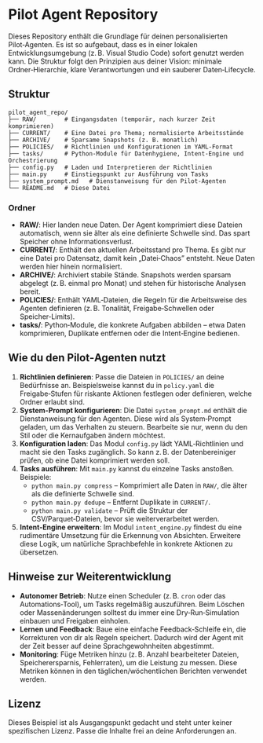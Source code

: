 # Pilot Agent Repository

Dieses Repository enthält die Grundlage für deinen personalisierten Pilot‑Agenten. Es ist so aufgebaut, dass es in einer lokalen Entwicklungsumgebung (z. B. Visual Studio Code) sofort genutzt werden kann. Die Struktur folgt den Prinzipien aus deiner Vision: minimale Ordner‑Hierarchie, klare Verantwortungen und ein sauberer Daten‑Lifecycle.

## Struktur

```
pilot_agent_repo/
├── RAW/        # Eingangsdaten (temporär, nach kurzer Zeit komprimieren)
├── CURRENT/    # Eine Datei pro Thema; normalisierte Arbeitsstände
├── ARCHIVE/    # Sparsame Snapshots (z. B. monatlich)
├── POLICIES/   # Richtlinien und Konfigurationen im YAML‑Format
├── tasks/      # Python‑Module für Datenhygiene, Intent‑Engine und Orchestrierung
├── config.py   # Laden und Interpretieren der Richtlinien
├── main.py     # Einstiegspunkt zur Ausführung von Tasks
├── system_prompt.md   # Dienstanweisung für den Pilot‑Agenten
└── README.md   # Diese Datei
```

### Ordner
- **RAW/**: Hier landen neue Daten. Der Agent komprimiert diese Dateien automatisch, wenn sie älter als eine definierte Schwelle sind. Das spart Speicher ohne Informationsverlust.
- **CURRENT/**: Enthält den aktuellen Arbeitsstand pro Thema. Es gibt nur eine Datei pro Datensatz, damit kein „Datei‑Chaos” entsteht. Neue Daten werden hier hinein normalisiert.
- **ARCHIVE/**: Archiviert stabile Stände. Snapshots werden sparsam abgelegt (z. B. einmal pro Monat) und stehen für historische Analysen bereit.
- **POLICIES/**: Enthält YAML‑Dateien, die Regeln für die Arbeitsweise des Agenten definieren (z. B. Tonalität, Freigabe‑Schwellen oder Speicher‑Limits).
- **tasks/**: Python‑Module, die konkrete Aufgaben abbilden – etwa Daten komprimieren, Duplikate entfernen oder die Intent‑Engine bedienen.

## Wie du den Pilot‑Agenten nutzt

1. **Richtlinien definieren**: Passe die Dateien in `POLICIES/` an deine Bedürfnisse an. Beispielsweise kannst du in `policy.yaml` die Freigabe‑Stufen für riskante Aktionen festlegen oder definieren, welche Ordner erlaubt sind.
2. **System-Prompt konfigurieren**: Die Datei `system_prompt.md` enthält die Dienstanweisung für den Agenten. Diese wird als System‑Prompt geladen, um das Verhalten zu steuern. Bearbeite sie nur, wenn du den Stil oder die Kernaufgaben ändern möchtest.
3. **Konfiguration laden**: Das Modul `config.py` lädt YAML‑Richtlinien und macht sie den Tasks zugänglich. So kann z. B. der Datenbereiniger prüfen, ob eine Datei komprimiert werden soll.
4. **Tasks ausführen**: Mit `main.py` kannst du einzelne Tasks anstoßen. Beispiele:
   - `python main.py compress` – Komprimiert alle Daten in `RAW/`, die älter als die definierte Schwelle sind.
   - `python main.py dedupe` – Entfernt Duplikate in `CURRENT/`.
   - `python main.py validate` – Prüft die Struktur der CSV/Parquet‑Dateien, bevor sie weiterverarbeitet werden.
5. **Intent‑Engine erweitern**: Im Modul `intent_engine.py` findest du eine rudimentäre Umsetzung für die Erkennung von Absichten. Erweitere diese Logik, um natürliche Sprachbefehle in konkrete Aktionen zu übersetzen.

## Hinweise zur Weiterentwicklung

- **Autonomer Betrieb**: Nutze einen Scheduler (z. B. `cron` oder das Automations‑Tool), um Tasks regelmäßig auszuführen. Beim Löschen oder Massenänderungen solltest du immer eine Dry‑Run‑Simulation einbauen und Freigaben einholen.
- **Lernen und Feedback**: Baue eine einfache Feedback‑Schleife ein, die Korrekturen von dir als Regeln speichert. Dadurch wird der Agent mit der Zeit besser auf deine Sprachgewohnheiten abgestimmt.
- **Monitoring**: Füge Metriken hinzu (z. B. Anzahl bearbeiteter Dateien, Speicherersparnis, Fehlerraten), um die Leistung zu messen. Diese Metriken können in den täglichen/wöchentlichen Berichten verwendet werden.

<!--- Hinweis: Zusätzliches PowerShell-Skript-Snippet zum Update von .env könnten hier dokumentiert werden. -->

## Lizenz

Dieses Beispiel ist als Ausgangspunkt gedacht und steht unter keiner spezifischen Lizenz. Passe die Inhalte frei an deine Anforderungen an.